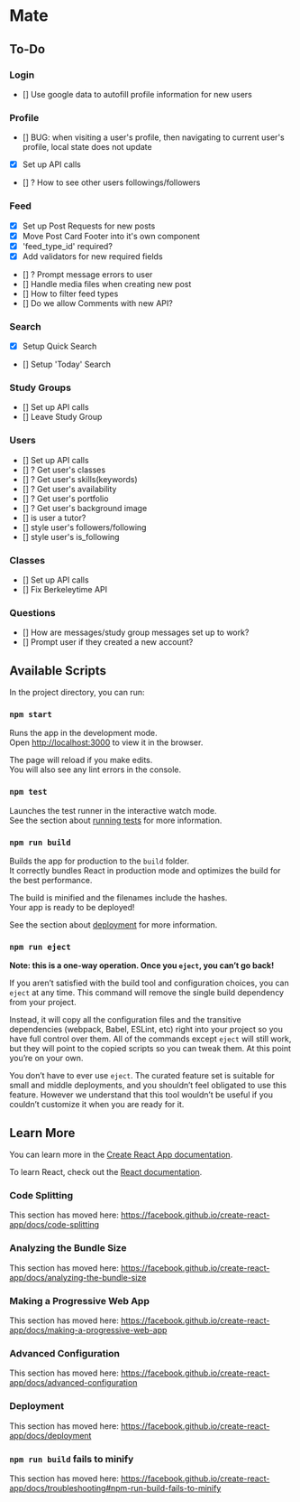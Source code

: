 # Mate

## To-Do

### Login

- [] Use google data to autofill profile information for new users

### Profile

- [] BUG: when visiting a user's profile, then navigating to current user's profile, local state does not update
- [x] Set up API calls
- [] ? How to see other users followings/followers

### Feed

- [x] Set up Post Requests for new posts
- [x] Move Post Card Footer into it's own component
- [x] 'feed_type_id' required?
- [x] Add validators for new required fields
- [] ? Prompt message errors to user
- [] Handle media files when creating new post
- [] How to filter feed types
- [] Do we allow Comments with new API?

### Search

- [x] Setup Quick Search
- [] Setup 'Today' Search

### Study Groups

- [] Set up API calls
- [] Leave Study Group

### Users

- [] Set up API calls
- [] ? Get user's classes
- [] ? Get user's skills(keywords)
- [] ? Get user's availability
- [] ? Get user's portfolio
- [] ? Get user's background image
- [] is user a tutor?
- [] style user's followers/following
- [] style user's is_following

### Classes

- [] Set up API calls
- [] Fix Berkeleytime API

### Questions

- [] How are messages/study group messages set up to work?
- [] Prompt user if they created a new account?

## Available Scripts

In the project directory, you can run:

### `npm start`

Runs the app in the development mode.<br />
Open [http://localhost:3000](http://localhost:3000) to view it in the browser.

The page will reload if you make edits.<br />
You will also see any lint errors in the console.

### `npm test`

Launches the test runner in the interactive watch mode.<br />
See the section about [running tests](https://facebook.github.io/create-react-app/docs/running-tests) for more information.

### `npm run build`

Builds the app for production to the `build` folder.<br />
It correctly bundles React in production mode and optimizes the build for the best performance.

The build is minified and the filenames include the hashes.<br />
Your app is ready to be deployed!

See the section about [deployment](https://facebook.github.io/create-react-app/docs/deployment) for more information.

### `npm run eject`

**Note: this is a one-way operation. Once you `eject`, you can’t go back!**

If you aren’t satisfied with the build tool and configuration choices, you can `eject` at any time. This command will remove the single build dependency from your project.

Instead, it will copy all the configuration files and the transitive dependencies (webpack, Babel, ESLint, etc) right into your project so you have full control over them. All of the commands except `eject` will still work, but they will point to the copied scripts so you can tweak them. At this point you’re on your own.

You don’t have to ever use `eject`. The curated feature set is suitable for small and middle deployments, and you shouldn’t feel obligated to use this feature. However we understand that this tool wouldn’t be useful if you couldn’t customize it when you are ready for it.

## Learn More

You can learn more in the [Create React App documentation](https://facebook.github.io/create-react-app/docs/getting-started).

To learn React, check out the [React documentation](https://reactjs.org/).

### Code Splitting

This section has moved here: https://facebook.github.io/create-react-app/docs/code-splitting

### Analyzing the Bundle Size

This section has moved here: https://facebook.github.io/create-react-app/docs/analyzing-the-bundle-size

### Making a Progressive Web App

This section has moved here: https://facebook.github.io/create-react-app/docs/making-a-progressive-web-app

### Advanced Configuration

This section has moved here: https://facebook.github.io/create-react-app/docs/advanced-configuration

### Deployment

This section has moved here: https://facebook.github.io/create-react-app/docs/deployment

### `npm run build` fails to minify

This section has moved here: https://facebook.github.io/create-react-app/docs/troubleshooting#npm-run-build-fails-to-minify
